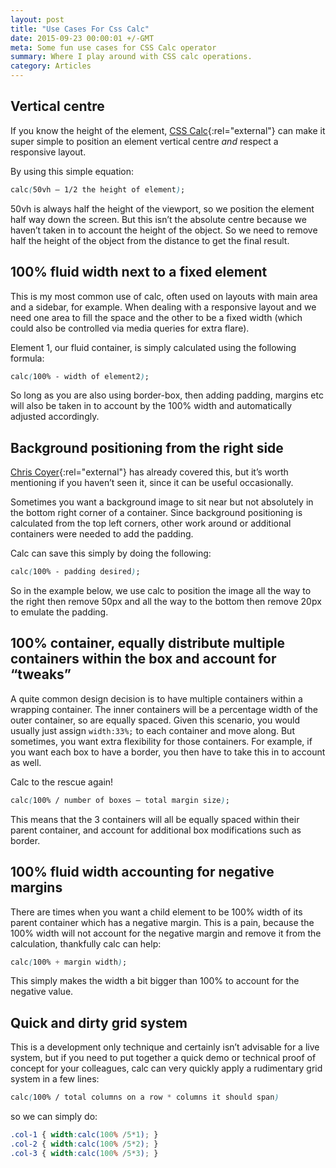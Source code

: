 ```yaml
---
layout: post
title: "Use Cases For Css Calc"
date: 2015-09-23 00:00:01 +/-GMT
meta: Some fun use cases for CSS Calc operator
summary: Where I play around with CSS calc operations.
category: Articles
---
```


## Vertical centre

If you know the height of the element, [CSS Calc](https://developer.mozilla.org/en-US/docs/Web/CSS/calc){:rel="external"} can make it super simple to position an element vertical centre *and* respect a responsive layout.

By using this simple equation:

``` css
calc(50vh – 1/2 the height of element);
```

50vh is always half the height of the viewport, so we position the element half way down the screen. But this isn’t the absolute centre because we haven’t taken in to account the height of the object. So we need to remove half the height of the object from the distance to get the final result.

## 100% fluid width next to a fixed element

This is my most common use of calc, often used on layouts with main area and a sidebar, for example. When dealing with a responsive layout and we need one area to fill the space and the other to be a fixed width (which could also be controlled via media queries for extra flare).

Element 1, our fluid container, is simply calculated using the following formula:

``` css
calc(100% - width of element2);
```

So long as you are also using border-box, then adding padding, margins etc will also be taken in to account by the 100% width and automatically adjusted accordingly.

## Background positioning from the right side

[Chris Coyer](https://css-tricks.com/a-couple-of-use-cases-for-calc/){:rel="external"} has already covered this, but it’s worth mentioning if you haven’t seen it, since it can be useful occasionally.

Sometimes you want a background image to sit near but not absolutely in the bottom right corner of a container. Since background positioning is calculated from the top left corners, other work around or additional containers were needed to add the padding.

Calc can save this simply by doing the following:

``` css
calc(100% - padding desired);
```

So in the example below, we use calc to position the image all the way to the right then remove 50px and all the way to the  bottom then remove 20px to emulate the padding.

## 100% container, equally distribute multiple containers within the box and account for “tweaks”

A quite common design decision is to have multiple containers within a wrapping container. The inner containers will be a percentage width of the outer container, so are equally spaced. Given this scenario, you would usually just assign ```width:33%;``` to each container and move along. But sometimes, you want extra flexibility for those containers. For example, if you want each box to have a border, you then have to take this in to account as well.

Calc to the rescue again!

``` css
calc(100% / number of boxes – total margin size);
```

This means that the 3 containers will all be equally spaced within their parent container, and account for additional box modifications such as border.

## 100% fluid width accounting for negative margins

There are times when you want a child element to be 100% width of its parent container which has a negative margin. This is a pain, because the 100% width will not account for the negative margin and remove it from the calculation, thankfully calc can help:

``` css
calc(100% + margin width);
```

This simply makes the width a bit bigger than 100% to account for the negative value.

## Quick and dirty grid system

This is a development only technique and certainly isn’t advisable for a live system, but if you need to put together a quick demo or technical proof of concept for your colleagues, calc can very quickly apply a rudimentary grid system in a few lines:

``` css
calc(100% / total columns on a row * columns it should span)
```

so we can simply do:

``` css
.col-1 { width:calc(100% /5*1); }
.col-2 { width:calc(100% /5*2); }
.col-3 { width:calc(100% /5*3); }
```
